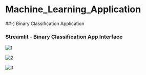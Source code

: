# Machine_Learning_Application

##-) Binary Classification Application

### Streamlit - Binary Classification App Interface



![1 ](https://github.com/M-Abdullah-Baig/Machine_Learning_Web_Application/assets/107646347/541949ce-4ce3-4d7f-8e93-7541f617fbb4)


![2](https://github.com/M-Abdullah-Baig/Machine_Learning_Web_Application/assets/107646347/50abe029-56cc-4b07-bd29-93e55220bb1d)


![3](https://github.com/M-Abdullah-Baig/Machine_Learning_Web_Application/assets/107646347/b598d545-e16a-4963-8551-3303ac53d68f)
